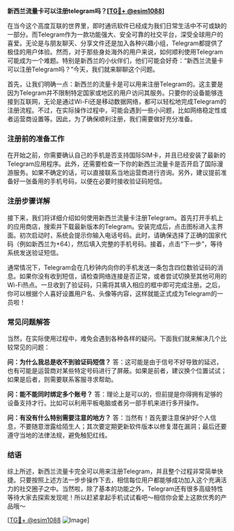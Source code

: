**新西兰流量卡可以注册telegram吗？[[TG💪+ @esim1088](https://t.me/s/esim1088)]**

在当今这个高度互联的世界里，即时通讯软件已经成为我们日常生活中不可或缺的一部分。而Telegram作为一款功能强大、安全可靠的社交平台，深受全球用户的喜爱。无论是与朋友聊天、分享文件还是加入各种兴趣小组，Telegram都提供了极佳的用户体验。然而，对于那些身处海外的用户来说，如何顺利使用Telegram可能成为一个难题。特别是新西兰的小伙伴们，他们可能会好奇：“新西兰流量卡可以注册Telegram吗？”今天，我们就来聊聊这个问题。

首先，让我们明确一点：新西兰的流量卡是可以用来注册Telegram的。这主要是因为Telegram并不限制特定国家或地区的用户访问其服务。只要你的设备能够连接到互联网，无论是通过Wi-Fi还是移动数据网络，都可以轻松地完成Telegram的注册流程。不过，在实际操作过程中，可能会遇到一些小问题，比如网络稳定性或者运营商设置等。因此，为了确保顺利注册，我们需要做好充分准备。

### 注册前的准备工作

在开始之前，你需要确认自己的手机是否支持国际SIM卡，并且已经安装了最新的Telegram应用程序。此外，还需要检查一下你的新西兰流量卡是否开启了国际漫游服务。如果不确定的话，可以直接联系当地运营商进行咨询。另外，建议提前准备好一张备用的手机号码，以便在必要时接收验证码短信。

### 注册步骤详解

接下来，我们将详细介绍如何使用新西兰流量卡注册Telegram。首先打开手机上的应用商店，搜索并下载最新版本的Telegram。安装完成后，点击图标进入主界面。初次启动时，系统会提示你输入电话号码。此时，请确保选择了正确的国家代码（例如新西兰为+64），然后填入完整的手机号码。接着，点击“下一步”，等待系统发送验证短信。

通常情况下，Telegram会在几秒钟内向你的手机发送一条包含四位数验证码的消息。如果你没有收到短信，请检查网络连接是否正常，或者尝试切换至其他可用的Wi-Fi热点。一旦收到了验证码，只需将其填入相应的框中即可完成注册。之后，你可以根据个人喜好设置用户名、头像等内容，这样就能正式成为Telegram的一员啦！

### 常见问题解答

当然，在实际使用过程中，难免会遇到各种各样的疑问。下面我们就来解决几个比较常见的问题：

**问：为什么我总是收不到验证码短信？**
答：这可能是由于信号不好导致的延迟，也有可能是运营商对某些特定号码进行了屏蔽。如果是前者，建议换个位置试试；如果是后者，则需要联系客服寻求帮助。

**问：能不能同时绑定多个账号？**
答：理论上是可以的，但前提是你得拥有足够的设备支持才行。比如可以利用平板电脑或者另一部手机来进行多开操作。

**问：有没有什么特别需要注意的地方？**
答：当然有！首先要注意保护好个人信息，不要随意泄露给陌生人；其次要定期更新软件版本以修复潜在漏洞；最后还要遵守当地的法律法规，避免触犯红线。

### 结语

综上所述，新西兰流量卡完全可以用来注册Telegram，并且整个过程非常简单快捷。只要按照上述方法一步步操作下去，相信每位用户都能够成功加入这个充满活力的社交圈子之中。当然啦，除了基本的功能之外，Telegram还有很多高级特性等待大家去探索发现呢！所以赶紧拿起手机试试看吧～相信你会爱上这款优秀的产品哦～

[[TG💪+ @esim1088](https://t.me/s/esim1088) ![Image](https://i.postimg.cc/4NQfJmqS/Snipaste-2025-05-13-00-14-12.png)]